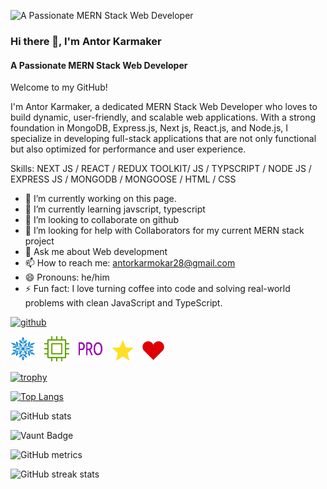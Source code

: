 ![A Passionate MERN Stack Web Developer]([[https://media.licdn.com/dms/image/v2/D4E16AQHajkb7s8swdg/profile-displaybackgroundimage-shrink_350_1400/B4EZaaaFcFGYAY-/0/1746347253692?e=1752105600&v=beta&t=DAZweN_Y9DLAfsg44ARz72a11zLHvaeF-SMgZEgEaFA](https://media.licdn.com/dms/image/v2/D4E16AQFcPwBkN4oqPw/profile-displaybackgroundimage-shrink_350_1400/B4EZa48jGqHMAY-/0/1746859604796?e=1752105600&v=beta&t=3DuGwQMknITAm74YEPL63Rfw01sFSvmymVelUgvBr30)](https://media.licdn.com/dms/image/v2/D4E16AQFcPwBkN4oqPw/profile-displaybackgroundimage-shrink_350_1400/B4EZa48jGqHMAY-/0/1746859604796?e=1752105600&v=beta&t=3DuGwQMknITAm74YEPL63Rfw01sFSvmymVelUgvBr30))

### Hi there 👋, I'm Antor Karmaker
#### A Passionate MERN Stack Web Developer

Welcome to my GitHub!

I'm Antor Karmaker, a dedicated MERN Stack Web Developer who loves to build dynamic, user-friendly, and scalable web applications. With a strong foundation in MongoDB, Express.js, Next js, React.js, and Node.js, I specialize in developing full-stack applications that are not only functional but also optimized for performance and user experience.

Skills: NEXT JS / REACT / REDUX TOOLKIT/ JS / TYPSCRIPT / NODE JS / EXPRESS JS / MONGODB / MONGOOSE / HTML / CSS

- 🔭 I’m currently working on this page. 
- 🌱 I’m currently learning javscript, typescript 
- 👯 I’m looking to collaborate on github 
- 🤔 I’m looking for help with Collaborators for my current MERN stack project 
- 💬 Ask me about Web development 
- 📫 How to reach me: antorkarmokar28@gmail.com 
- 😄 Pronouns: he/him 
- ⚡ Fun fact: I love turning coffee into code and solving real-world problems with clean JavaScript and TypeScript. 


[<img src='https://cdn.jsdelivr.net/npm/simple-icons@3.0.1/icons/github.svg' alt='github' height='40'>](https://github.com/Antorkarmokar28)  

<a href='https://archiveprogram.github.com/'><img src='https://raw.githubusercontent.com/acervenky/animated-github-badges/master/assets/acbadge.gif' width='40' height='40'></a> <a href='https://docs.github.com/en/developers'><img src='https://raw.githubusercontent.com/acervenky/animated-github-badges/master/assets/devbadge.gif' width='40' height='40'></a> <a href='https://github.com/pricing'><img src='https://raw.githubusercontent.com/acervenky/animated-github-badges/master/assets/pro.gif' width='40' height='40'></a> <a href='https://stars.github.com/'><img src='https://raw.githubusercontent.com/acervenky/animated-github-badges/master/assets/starbadge.gif' width='35' height='35'></a> <a href='https://docs.github.com/en/github/supporting-the-open-source-community-with-github-sponsors'><img src='https://raw.githubusercontent.com/acervenky/animated-github-badges/master/assets/sponsorbadge.gif' width='35' height='35'></a> 

[![trophy](https://github-profile-trophy.vercel.app/?username=Antorkarmokar28)](https://github.com/ryo-ma/github-profile-trophy)

[![Top Langs](https://github-readme-stats.vercel.app/api/top-langs/?username=Antorkarmokar28)](https://github.com/anuraghazra/github-readme-stats)

![GitHub stats](https://github-readme-stats.vercel.app/api?username=Antorkarmokar28&show_icons=true&count_private=true)  

![Vaunt Badge](https://api.vaunt.dev/v1/github/entities/Antorkarmokar28/contributions?format=svg&private=true)  

![GitHub metrics](https://metrics.lecoq.io/Antorkarmokar28)  

![GitHub streak stats](https://streak-stats.demolab.com/?user=Antorkarmokar28)  

